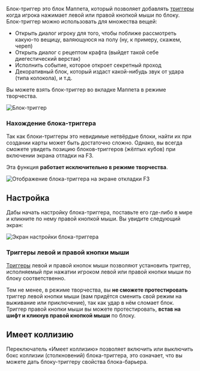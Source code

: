 Блок-триггер это блок Маппета, который позволяет добавлять [триггеры](https://github.com/Andruxioid/mappet_ru/blob/main/%D0%A2%D1%80%D0%B8%D0%B3%D0%B3%D0%B5%D1%80.md) когда игрока нажимает левой или правой кнопкой мыши по блоку. Блок-триггер можно использовать для множества вещей:

* Открыть диалог игроку для того, чтобы поближе рассмотреть какую-то вещицу, валяющуюся на полу (ну, к примеру, скажем, череп)
* Открыть диалог с рецептом крафта (выйдет такой себе диегестический верстак)
* Исполнить событие, которое откроет секретный проход
* Декоративный блок, который издаст какой-нибудь звук от удара (типа колокола), и т.д.

Вы можете взять блок-триггер во вкладке Маппета в режиме творчества.

![Блок-триггер](https://i.imgur.com/I4IoHI6.png)

### Нахождение блока-триггера

Так как блоки-триггеры это невидимые нетвёрдые блоки, найти их при создании карты может быть достаточно сложно. Однако, вы всегда сможете увидеть позицию блоков-триггеров (жёлтых кубов) при включении экрана отладки на F3.

Эта функция **работает исключительно в режиме творчества**.

![Отображение блока-триггера на экране откладки F3](https://i.imgur.com/7Sthny0.png)

## Настройка

Дабы начать настройку блока-триггера, поставьте его где-либо в мире и кликните по нему правой кнопкой мыши. Вы увидите следующий экран:

![Экран настройки блока-триггера](https://i.imgur.com/42o2JOZ.png)

### Триггеры левой и правой кнопки мыши

[Триггеры](https://github.com/Andruxioid/mappet_ru/blob/main/%D0%A2%D1%80%D0%B8%D0%B3%D0%B3%D0%B5%D1%80.md) левой и правой кнопок мыши позволяют установить триггер, исполняемый при нажатии игроком левой или правой кнопки мыши по блоку соответственно.

Тем не менее, в режиме творчества, вы **не сможете протестировать** триггер левой кнопки мыши (вам придётся сменить свой режим на выживание или приключение), так как удар в нём сломает блок. Триггер правой кнопки мыши вы можете протестировать, **встав на шифт и кликнув правой кнопкой мыши** по блоку.

## Имеет коллизию

Переключатель «Имеет коллизию» позволяет включить или выключить бокс коллизии (столкновений) блока-триггера, это означает, что вы можете дать блоку-триггеру свойства блока-барьера.
